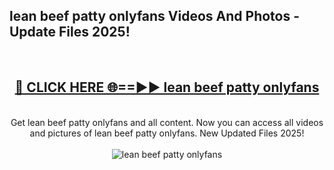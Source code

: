 <h2>lean beef patty onlyfans Videos And Photos - Update Files 2025!</h2>
<br>
<div align="center">
<h2><a href="https://linkcuts.com/hfmhzwbr" rel="nofollow">🔴 CLICK HERE 🌐==►► lean beef patty onlyfans</a></h2>
<br>
Get lean beef patty onlyfans and all content. Now you can access all videos and pictures of lean beef patty onlyfans. New Updated Files 2025!
<br>
<br>
<a href="https://linkcuts.com/hfmhzwbr" rel="nofollow" data-target="animated-image.originalLink"><img src="https://i.ibb.co.com/WyWwxjT/player-gif2.gif" alt="lean beef patty onlyfans" style="max-width: 100%; display: inline-block;" data-target="animated-image.originalImage"></a>
</div>
<br>